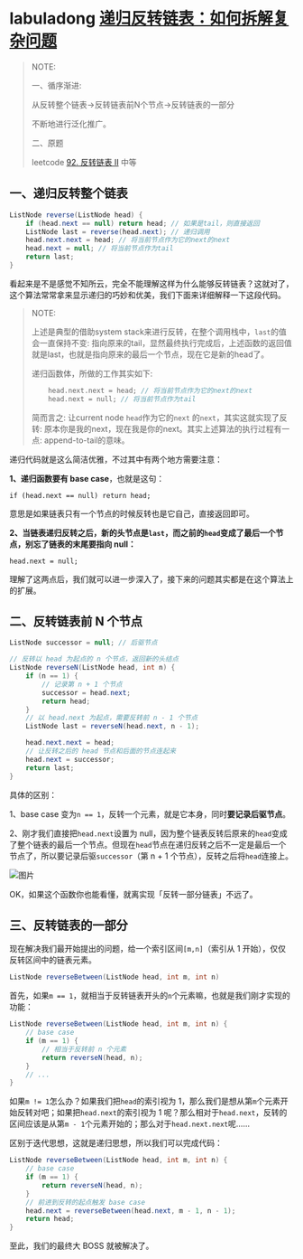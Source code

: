 # labuladong [递归反转链表：如何拆解复杂问题](https://mp.weixin.qq.com/s/5wz_YJ3lTkDH3nWfVDi5SA) 

> NOTE: 
>
> 一、循序渐进:
>
> 从反转整个链表->反转链表前N个节点->反转链表的一部分
>
> 不断地进行泛化推广。
>
> 二、原题
>
> leetcode [92. 反转链表 II](https://leetcode-cn.com/problems/reverse-linked-list-ii/) 中等



## 一、递归反转整个链表

```java
ListNode reverse(ListNode head) {
    if (head.next == null) return head; // 如果是tail，则直接返回
    ListNode last = reverse(head.next); // 递归调用
    head.next.next = head; // 将当前节点作为它的next的next
    head.next = null; // 将当前节点作为tail
    return last;
}
```

看起来是不是感觉不知所云，完全不能理解这样为什么能够反转链表？这就对了，这个算法常常拿来显示递归的巧妙和优美，我们下面来详细解释一下这段代码。

> NOTE: 
>
> 上述是典型的借助system stack来进行反转，在整个调用栈中，`last`的值会一直保持不变: 指向原来的tail，显然最终执行完成后，上述函数的返回值就是last，也就是指向原来的最后一个节点，现在它是新的head了。
>
> 递归函数体，所做的工作其实如下:
>
> ```c++
>     head.next.next = head; // 将当前节点作为它的next的next
>     head.next = null; // 将当前节点作为tail
> ```
>
> 简而言之: 让current node `head`作为它的`next` 的`next`，其实这就实现了反转: 原本你是我的next，现在我是你的next。其实上述算法的执行过程有一点: append-to-tail的意味。
>
> 

递归代码就是这么简洁优雅，不过其中有两个地方需要注意：

**1、递归函数要有 base case**，也就是这句：

```
if (head.next == null) return head;
```

意思是如果链表只有一个节点的时候反转也是它自己，直接返回即可。

**2、当链表递归反转之后，新的头节点是`last`，而之前的`head`变成了最后一个节点，别忘了链表的末尾要指向 null：**

```
head.next = null;
```

理解了这两点后，我们就可以进一步深入了，接下来的问题其实都是在这个算法上的扩展。

## 二、反转链表前 N 个节点



```java
ListNode successor = null; // 后驱节点

// 反转以 head 为起点的 n 个节点，返回新的头结点
ListNode reverseN(ListNode head, int n) {
    if (n == 1) { 
        // 记录第 n + 1 个节点
        successor = head.next;
        return head;
    }
    // 以 head.next 为起点，需要反转前 n - 1 个节点
    ListNode last = reverseN(head.next, n - 1);

    head.next.next = head;
    // 让反转之后的 head 节点和后面的节点连起来
    head.next = successor;
    return last;
}  
```



具体的区别：

1、base case 变为`n == 1`，反转一个元素，就是它本身，同时**要记录后驱节点**。

2、刚才我们直接把`head.next`设置为 null，因为整个链表反转后原来的`head`变成了整个链表的最后一个节点。但现在`head`节点在递归反转之后不一定是最后一个节点了，所以要记录后驱`successor`（第 n + 1 个节点），反转之后将`head`连接上。

![图片](https://mmbiz.qpic.cn/mmbiz_jpg/map09icNxZ4lC6h97zG2q2kzKZMxfOeBiblQlxWzxErtKXPHsq9jjS3nnEMY7V0CooOQSia4DQ0Z9SXBMNy3soePA/640?wx_fmt=jpeg&wxfrom=5&wx_lazy=1&wx_co=1)

OK，如果这个函数你也能看懂，就离实现「反转一部分链表」不远了。

## 三、反转链表的一部分

现在解决我们最开始提出的问题，给一个索引区间`[m,n]`（索引从 1 开始），仅仅反转区间中的链表元素。

```java
ListNode reverseBetween(ListNode head, int m, int n)
```

首先，如果`m == 1`，就相当于反转链表开头的`n`个元素嘛，也就是我们刚才实现的功能：

```java
ListNode reverseBetween(ListNode head, int m, int n) {
    // base case
    if (m == 1) {
        // 相当于反转前 n 个元素
        return reverseN(head, n);
    }
    // ...
}
```

如果`m != 1`怎么办？如果我们把`head`的索引视为 1，那么我们是想从第`m`个元素开始反转对吧；如果把`head.next`的索引视为 1 呢？那么相对于`head.next`，反转的区间应该是从第`m - 1`个元素开始的；那么对于`head.next.next`呢……

区别于迭代思想，这就是递归思想，所以我们可以完成代码：

```java
ListNode reverseBetween(ListNode head, int m, int n) {
    // base case
    if (m == 1) {
        return reverseN(head, n);
    }
    // 前进到反转的起点触发 base case
    head.next = reverseBetween(head.next, m - 1, n - 1);
    return head;
}
```

至此，我们的最终大 BOSS 就被解决了。